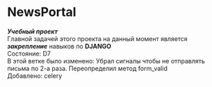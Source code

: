 # NewsPortal
***Учебный проект*** 
<br>
Главной задачей этого проекта на данный момент
является ___закрепление___ навыков по 
**DJANGO**
<br>
Состояние: D7
<br>
В этой ветке было изменено:
Убрал сигналы чтобы не отправлять письма по 2-а раза.
Переопределил метод form_valid
<br>
Добавлено: celery
